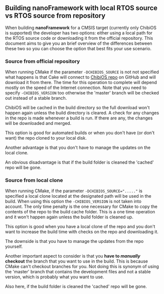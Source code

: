 
## Building **nanoFramework** with local RTOS source vs RTOS source from repository


When building **nanoFramework** for a CMSIS target (currently only ChibiOS is supported) the developer has two options: either using a local path for the RTOS source code or downloading it from the official repository.
This document aims to give you an brief overview of the differences between these two so you can choose the option that best fits your use scenario.




### Source from official repository

When running CMake if the parameter `-DCHIBIOS_SOURCE` is not not specified what happens is that Cake will connect to [ChibiOS repo](https://github.com/nanoframework/ChibiOS) on GitHub and will download it from there. The time for this operation to complete will depend mostly on the speed of the Internet connection. Note that you need to specify `-CHIBIOS_VERSION` too otherwise the 'master' branch will be checked out instead of a stable branch.

ChibiOS will be cached in the build directory so the full download won't happen again unless the build directory is cleared. A check for any changes in the repo is made whenever a build is run. If there are any, the changes will be downloaded and merged.

This option is good for automated builds or when you don't have (or don't want) the repo cloned to your local disk.

Another advantage is that you don't have to manage the updates on the local clone.

An obvious disadvantage is that if the build folder is cleaned the 'cached' repo will be gone.




### Source from local clone

When running CMake, if the parameter `-DCHIBIOS_SOURCE="....."` is specified a local clone located at the designated path will be used in the build. When using this option the `-CHIBIOS_VERSION` is not taken into account.
The only time penalty is the one necessary for CMake to copy the contents of the repo to the build cache folder. This is a one time operation and it won't happen again unless the build folder is cleaned up.

This option is good when you have a local clone of the repo and you don't want to increase the build time with checks on the repo and downloading it.

The downside is that you have to manage the updates from the repo yourself.

Another important aspect to consider is that you **have to _manually_ checkout** the branch that you want to use in the build. This is because CMake can't checkout branches for you.
Not doing this is synonym of using the 'master' branch that contains the development files and not a stable version, which is probably what you want to use.

Also here, if the build folder is cleaned the 'cached' repo will be gone.
